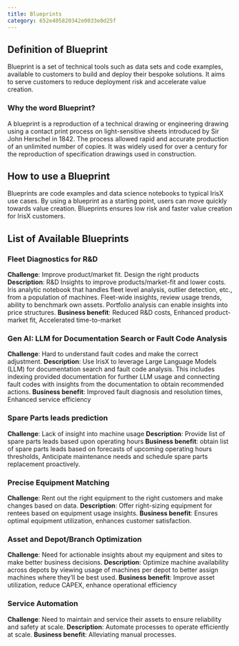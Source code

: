 ```yaml
---
title: Blueprints
category: 652e405820342e0033e0d25f
---
```


## Definition of Blueprint
Blueprint is a set of technical tools such as data sets and code examples, available to customers to build and deploy their bespoke solutions. It aims to serve customers to reduce deployment risk and accelerate value creation.

### Why the word Blueprint?
A blueprint is a reproduction of a technical drawing or engineering drawing using a contact print process on light-sensitive sheets introduced by Sir John Herschel in 1842. The process allowed rapid and accurate production of an unlimited number of copies. It was widely used for over a century for the reproduction of specification drawings used in construction.



## How to use a Blueprint
Blueprints are code examples and data science notebooks to typical IrisX use cases. By using a blueprint as a starting point, users can move quickly towards value creation. Blueprints ensures low risk and faster value creation for IrisX customers. 



## List of Available Blueprints

### Fleet Diagnostics for R&D
**Challenge**: Improve product/market fit. Design the right products
**Description**: R&D Insights to improve products/market-fit and lower costs. Iris analytic notebook that handles fleet level analysis, outlier detection, etc., from a population of machines. Fleet-wide insights, review usage trends, ability to benchmark own assets. Portfolio analysis can enable insights into price structures.
**Business benefit**: Reduced R&D costs, Enhanced product-market fit, Accelerated time-to-market


### Gen AI: LLM for Documentation Search or Fault Code Analysis
**Challenge**: Hard to understand fault codes and make the correct adjustment.
**Description**: Use IrisX to leverage Large Language Models (LLM) for documentation search and fault code analysis. This includes indexing provided documentation for further LLM usage and connecting fault codes with insights from the documentation to obtain recommended actions.
**Business benefit**: Improved fault diagnosis and resolution times, Enhanced service efficiency


### Spare Parts leads prediction
**Challenge**: Lack of insight into machine usage
**Description**: Provide list of spare parts leads based upon operating hours
**Business benefit**: obtain list of spare parts leads based on forecasts of upcoming operating hours thresholds, Anticipate maintenance needs and schedule spare parts replacement proactively.


### Precise Equipment Matching
**Challenge**: Rent out the right equipment to the right customers and make changes based on data.
**Description**: Offer right-sizing equipment for rentees based on equipment usage insights.
**Business benefit**: Ensures optimal equipment utilization, enhances customer satisfaction.


### Asset and Depot/Branch Optimization
**Challenge**: Need for actionable insights about my equipment and sites to make better business decisions.
**Description**: Optimize machine availability across depots by viewing usage of machines per depot to better assign machines where they’ll be best used.
**Business benefit**: Improve asset utilization, reduce CAPEX, enhance operational efficiency


### Service Automation
**Challenge**: Need to maintain and service their assets to ensure reliability and safety at scale.
**Description**: Automate processes to operate efficiently at scale.
**Business benefit**: Alleviating manual processes.
